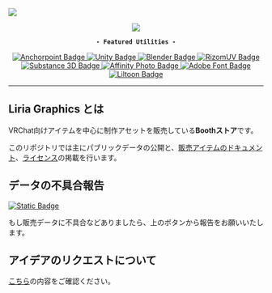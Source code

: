 [![](https://github.com/Liria-works/liria_graphics/blob/resouces/images/banner_liria_005.png?raw=true)](https://eicosapenta.booth.pm)

<p align="center">  
  <a aria-label="booth_link" href="https://eicosapenta.booth.pm/">
    <img src="https://img.shields.io/badge/liria_graphics-303030?style=for-the-badge&label=%F0%9F%90%AB%20booth&labelColor=fc4d50">
  </a>
</p>

<p align="center">
  <strong><code>- Featured Utilities -</code></strong>
</p>

<p align="center">
  <a aria-label="anchorpoint" href="https://www.anchorpoint.app/">
    <img alt="Anchorpoint Badge" src="https://img.shields.io/badge/anchorpoint-eeeeee?style=for-the-badge&logo=git&logoColor=white&labelColor=1b1e24">
  </a>
  <a aria-label="unity" href="https://unity.com/">
    <img alt="Unity Badge" src="https://img.shields.io/badge/unity-4a4a4a.svg?style=for-the-badge&labelColor=202020&logo=unity&logoColor=white">
  </a>
  <a aria-label="blender" href="https://blender.org/">
    <img alt="Blender Badge" src="https://img.shields.io/badge/Blender-%23F5792A.svg?style=for-the-badge&logo=blender&logoColor=white&labelColor=5b2d0f">
  </a>
  <a aria-label="rizomuv" href="https://rizom-lab.com/rizomuv-vs/">
    <img alt="RizomUV Badge" src="https://img.shields.io/badge/rizomuv-ef4000?style=for-the-badge">
  </a>
  <a aria-label="substance" href="https://adobe.com/creativecloud/3d-ar/campaign/pricing.html">
    <img alt="Substance 3D Badge" src="https://img.shields.io/badge/Substance_3D-99e83f?style=for-the-badge&logo=adobe&labelColor=1e3101">
  </a>
  <a aria-label="affinity_photo" href="https://affinity.serif.com/photo/">
    <img alt="Affinity Photo Badge" src="https://img.shields.io/badge/Affinity%20Photo-%237E4DD2.svg?style=for-the-badge&logo=affinity-photo&logoColor=white&labelColor=311d52">
  </a>
  <a aria-label="adobe_font" href="https://fonts.adobe.com/">
    <img alt="Adobe Font Badge" src="https://img.shields.io/badge/Adobe%20Fonts-333c4a.svg?style=for-the-badge&logo=Adobe%20Fonts&logoColor=white&labelColor=0f1317">
  </a>
  <a aria-label="liltoon" href="https://lilxyzw.github.io/lilToon/#/">
    <img alt="Liltoon Badge" src="https://img.shields.io/badge/Liltoon-eeeeee?style=for-the-badge&logoColor=white">
  </a>
</p>

---

## Liria Graphics とは

VRChat向けアイテムを中心に制作アセットを販売している**Boothストア**です。

このリポジトリでは主にパブリックデータの公開と、[販売アイテムのドキュメント](https://github.com/Liria-works/liria_graphics/wiki)、[ライセンス](https://github.com/Liria-works/liria_graphics/wiki/%E3%83%A9%E3%82%A4%E3%82%BB%E3%83%B3%E3%82%B9)の掲載を行います。

## データの不具合報告

[![Static Badge](https://img.shields.io/badge/send_issue-cccccc?style=for-the-badge&logo=github&labelColor=262626)](https://github.com/Liria-works/liria_graphics/issues/new?assignees=Liry24&labels=bug&projects=&template=不具合レポート.md&title=商品データの不具合についての報告)

もし販売データに不具合などありましたら、上のボタンから報告をお願いいたします。  

## アイデアのリクエストについて

[こちら](https://github.com/Liria-works/liria_graphics/blob/main/.github/REQUEST.md)の内容をご確認ください。
